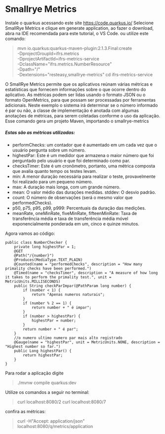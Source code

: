 # Smallrye Metrics

Instale o quarkus acessando este site https://code.quarkus.io/ 
Selecione SmallRye Metrics e clique em generate application, ao fazer o download, abra na IDE recomendada para este tutorial, o VS Code.
ou utilize este comando:
>mvn io.quarkus:quarkus-maven-plugin:2.1.3.Final:create \
    -DprojectGroupId=ifrs.metrics \
    -DprojectArtifactId=ifrs-metrics-service \
    -DclassName="ifrs.metrics.NumberResource" \
    -Dpath="/" \
    -Dextensions="resteasy,smallrye-metrics"
cd ifrs-metrics-service

O SmallRye Metrics permite que os aplicativos reúnam várias métricas e estatísticas que fornecem informações sobre o que ocorre dentro do aplicativo.
As métricas podem ser lidas usando o formato JSON ou o formato OpenMetrics, para que possam ser processadas por ferramentas adicionais.
Neste exemplo o sistema irá determinar se o número informado é par ou não, a classe de implementação é anotada com algumas anotações de métricas, para serem coletadas conforme o uso da aplicação.
Esse comando gera um projeto Maven, importando o smallrye-metrics

##### Estas são as métricas utilizadas:
- performChecks: um contador que é aumentado em um cada vez que o usuário pergunta sobre um número.
- highestPar: Este é um medidor que armazena o maior número que foi perguntado pelo usuário e que foi determinado como par.
- checksTimer: Este é um cronômetro, portanto, uma métrica composta que avalia quanto tempo os testes levam.
- min: A menor duração necessária para realizar o teste, provavelmente foi realizado para um pequeno número.
- max: A duração mais longa, com um grande número.
- mean: O valor médio das durações medidas.
stddev: O desvio padrão.
- count: O número de observações (será o mesmo valor que performedChecks).
- p50, p75, p95, p99, p999: Percentuais da duração das medições.
- meanRate, oneMinRate, fiveMinRate, fifteenMinRate: Taxa de transferência média e taxa de transferência média móvel exponencialmente ponderada em um, cinco e quinze minutos.

Agora vamos ao código:


```@Path("/")
public class NumberChecker {
    private long highestPar = 1;
    @GET
    @Path("/{number}")
    @Produces(MediaType.TEXT_PLAIN)
    @Counted(name = "performedChecks", description = "How many primality checks have been performed.")
    @Timed(name = "checksTimer", description = "A measure of how long it takes to perform the primality test.", unit = MetricUnits.MILLISECONDS)
    public String checkParImpar(@PathParam long number) {
        if (number < 1) {
            return "Apenas numeros naturais";
        }
        if (number % 2 == 1) {
            return number + " é impar";
        }
        if (number > highestPar) {
            highestPar = number;
        }
        return number + " é par";
    }
    //o numero ultimo numero par mais alto registrado
    @Gauge(name = "highestPar", unit = MetricUnits.NONE, description = "Highest number so far.")
    public Long highestPar() {
        return highestPar;
    }
}
```

Para rodar a aplicação digite 
>./mvnw compile quarkus:dev

Utilize os comandos a seguir no terminal:
>curl localhost:8080/2
>curl localhost:8080/7

confira as métricas:
>curl -H"Accept: application/json" localhost:8080/q/metrics/application
